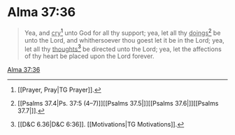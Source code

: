 # Alma 37:36

> Yea, and <u>cry</u>[^a] unto God for all thy support; yea, let all thy <u>doings</u>[^b] be unto the Lord, and whithersoever thou goest let it be in the Lord; yea, let all thy <u>thoughts</u>[^c] be directed unto the Lord; yea, let the affections of thy heart be placed upon the Lord forever.

[Alma 37:36](https://www.churchofjesuschrist.org/study/scriptures/bofm/alma/37?lang=eng&id=p36#p36)


[^a]: [[Prayer, Pray|TG Prayer]].  
[^b]: [[Psalms 37.4|Ps. 37:5 (4–7)]][[Psalms 37.5|]][[Psalms 37.6|]][[Psalms 37.7|]].  
[^c]: [[D&C 6.36|D&C 6:36]]. [[Motivations|TG Motivations]].  
